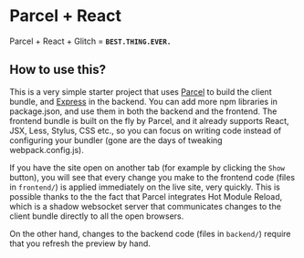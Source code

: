 # Parcel + React

Parcel + React + Glitch = **`BEST.THING.EVER.`**

## How to use this?

This is a very simple starter project that uses [Parcel](https://parceljs.org/) to build the client bundle, and [Express](https://expressjs.com/) in the backend. You can add more npm libraries in package.json, and use them in both the backend and the frontend. The frontend bundle is built on the fly by Parcel, and it already supports React, JSX, Less, Stylus, CSS etc., so you can focus on writing code instead of configuring your bundler (gone are the days of tweaking webpack.config.js).

If you have the site open on another tab (for example by clicking the `Show` button), you will see that every change you make to the frontend code (files in `frontend/`) is applied immediately on the live site, very quickly. This is possible thanks to the the fact that Parcel integrates Hot Module Reload, which is a shadow websocket server that communicates changes to the client bundle directly to all the open browsers.

On the other hand, changes to the backend code (files in `backend/`) require that you refresh the preview by hand.